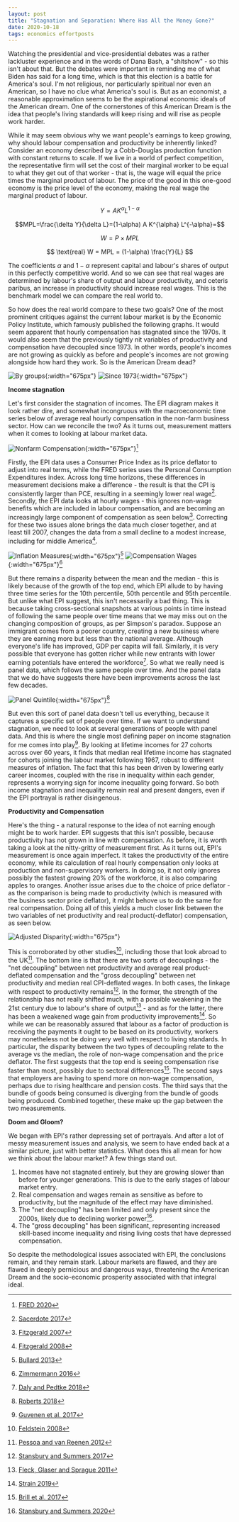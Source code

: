 ```yaml
---
layout: post
title: "Stagnation and Separation: Where Has All the Money Gone?"
date: 2020-10-18
tags: economics effortposts
---
```


Watching the presidential and vice-presidential debates was a rather lackluster experience and in the words of Dana Bash, a "shitshow" - so this isn't about that. But the debates were important in reminding me of what Biden has said for a long time, which is that this election is a battle for America's soul. I'm not religious, nor particularly spiritual nor even an American, so I have no clue what America's soul is. But as an economist, a reasonable approximation seems to be the aspirational economic ideals of the American dream. One of the cornerstones of this American Dream is the idea that people's living standards will keep rising and will rise as people work harder.

While it may seem obvious why we want people's earnings to keep growing, why should labour compensation and productivity be inherently linked? Consider an economy described by a Cobb-Douglas production function with constant returns to scale. If we live in a world of perfect competition, the representative firm will set the cost of their marginal worker to be equal to what they get out of that worker - that is, the wage will equal the price times the marginal product of labour. The price of the good in this one-good economy is the price level of the economy, making the real wage the marginal product of labour.

$$Y=A K^\alpha L^{1-\alpha}$$

$$MPL=\frac{\delta Y}{\delta L}=(1-\alpha) A K^{\alpha} L^{-\alpha}=$$

$$W = P \times MPL$$

$$ \text{real} W = MPL = (1-\alpha) \frac{Y}{L} $$

The coefficients $\alpha$ and $1-\alpha$ represent capital and labour's shares of output in this perfectly competitive world. And so we can see that real wages are determined by labour's share of output and labour productivity, and ceteris paribus, an increase in productivity should increase real wages. This is the benchmark model we can compare the real world to. 

So how does the real world compare to these two goals? One of the most prominent critiques against the current labour market is by the Economic Policy Institute, which famously published the following graphs. It would seem apparent that hourly compensation has stagnated since the 1970s. It would also seem that the previously tightly nit variables of productivity and compensation have decoupled since 1973. In other words, people's incomes are not growing as quickly as before and people's incomes are not growing alongside how hard they work. So is the American Dream dead?

![By groups](/assets/separategroups.png){:width="675px"}
![Since 1973](/assets/1973onwards.jpg){:width="675px"}

**Income stagnation**

Let's first consider the stagnation of incomes. The EPI diagram makes it look rather dire, and somewhat incongruous with the macroeconomic time series below of average real hourly compensation in the non-farm business sector. How can we reconcile the two? As it turns out, measurement matters when it comes to looking at labour market data.

[^1]: [FRED 2020](https://fred.stlouisfed.org/series/COMPRNFB)

![Nonfarm Compensation](/assets/COMPRNFB19792020.png){:width="675px"}[^1]

Firstly, the EPI data uses a Consumer Price Index as its price deflator to adjust into real terms, while the FRED series uses the Personal Consumption Expenditures index. Across long time horizons, these differences in measurement decisions make a difference - the result is that the CPI is consistently larger than PCE, resulting in a seemingly lower real wage[^2]. Secondly, the EPI data looks at hourly wages - this ignores non-wage benefits which are included in labour compensation, and are becoming an increasingly large component of compensation as seen below[^3]. Correcting for these two issues alone brings the data much closer together, and at least till 2007, changes the data from a small decline to a modest increase, including for middle America[^4].

![Inflation Measures](/assets/pcecpi.png){:width="675px"}[^5]
![Compensation Wages](/assets/compensationwage.png){:width="675px"}[^6]

[^2]: [Sacerdote 2017](https://www.nber.org/papers/w23292)
[^3]: [Fitzgerald 2007](https://www.minneapolisfed.org/article/2007/has-middle-america-stagnated)
[^4]: [Fitzgerald 2008](https://www.minneapolisfed.org/article/2008/where-has-all-the-income-gone)
[^5]: [Bullard 2013](https://www.stlouisfed.org/~/media/Files/PDFs/publications/pub_assets/pdf/re/2013/c/pres_mes.pdf)
[^6]: [Zimmermann 2016](https://fredblog.stlouisfed.org/2016/09/wages-with-benefits/)

But there remains a disparity between the mean and the median - this is likely because of the growth of the top end, which EPI allude to by having three time series for the 10th percentile, 50th percentile and 95th percentile. But unlike what EPI suggest, this isn't necessarily a bad thing. This is because taking cross-sectional snapshots at various points in time instead of following the same people over time means that we may miss out on the changing composition of groups, as per Simpson's paradox. Suppose an immigrant comes from a poorer country, creating a new business where they are earning more but less than the national average. Although everyone's life has improved, GDP per capita will fall. Similarly, it is very possible that everyone has gotten richer while new entrants with lower earning potentials have entered the workforce[^7]. So what we really need is panel data, which follows the same people over time. And the panel data that we do have suggests there have been improvements across the last few decades.

[^7]: [Daly and Pedtke 2018](https://www.frbsf.org/our-district/about/sf-fed-blog/revisiting-wage-growth-august-2018/)

![Panel Quintile](/assets/panelquintile.jpg){:width="675px"}[^8]

[^8]: [Roberts 2018](https://medium.com/@russroberts/do-the-rich-capture-all-the-gains-from-economic-growth-c96d93101f9c)

But even this sort of panel data doesn't tell us everything, because it captures a specific set of people over time. If we want to understand stagnation, we need to look at several generations of people with panel data. And this is where the single most defining paper on income stagnation for me comes into play[^9]. By looking at lifetime incomes for 27 cohorts across over 60 years, it finds that median real lifetime income has stagnated for cohorts joining the labour market following 1967, robust to different measures of inflation. The fact that this has been driven by lowering early career incomes, coupled with the rise in inequality within each gender, represents a worrying sign for income inequality going forward. So both income stagnation and inequality remain real and present dangers, even if the EPI portrayal is rather disingenous.

[^9]: [Guvenen et al. 2017](https://www.nber.org/papers/w23371)

**Productivity and Compensation**

Here's the thing - a natural response to the idea of not earning enough might be to work harder. EPI suggests that this isn't possible, because productivity has not grown in line with compensation. As before, it is worth taking a look at the nitty-gritty of measurement first. As it turns out, EPI's measurement is once again imperfect. It takes the productivity of the entire economy, while its calculation of real hourly compensation only looks at production and non-supervisory workers. In doing so, it not only ignores possibly the fastest growing 20% of the workforce, it is also comparing apples to oranges. Another issue arises due to the choice of price deflator - as the comparison is being made to productivity (which is measured with the business sector price deflator), it might behove us to do the same for real compensation. Doing all of this yields a much closer link between the two variables of net productivity and real product(-deflator) compensation, as seen below.

![Adjusted Disparity](/assets/adjusteddisparity.png){:width="675px"}

This is corroborated by other studies[^10], including those that look abroad to the UK[^11]. The bottom line is that there are two sorts of decouplings - the "net decoupling" between net productivity and average real product-deflated compensation and the "gross decoupling" between net productivity and median real CPI-deflated wages. In both cases, the linkage with respect to productivity remains[^12]. In the former, the strength of the relationship has not really shifted much, with a possible weakening in the 21st century due to labour's share of output[^13] - and as for the latter, there has been a weakened wage gain from productivity improvements[^14]. So while we can be reasonably assured that labour as a factor of production is receiving the payments it ought to be based on its productivity, workers may nonetheless not be doing very well with respect to living standards. In particular, the disparity between the two types of decoupling relate to the average vs the median, the role of non-wage compensation and the price deflator. The first suggests that the top end is seeing compensation rise faster than most, possibly due to sectoral differences[^15]. The second says that employers are having to spend more on non-wage compensation, perhaps due to rising healthcare and pension costs. The third says that the bundle of goods being consumed is diverging from the bundle of goods being produced. Combined together, these make up the gap between the two measurements.

[^10]: [Feldstein 2008](https://www.nber.org/papers/w13953)
[^11]: [Pessoa and van Reenen 2012](http://citeseerx.ist.psu.edu/viewdoc/download?doi=10.1.1.360.9511&rep=rep1&type=pdf)
[^12]: [Stansbury and Summers 2017](https://www.piie.com/system/files/documents/summers20171109paper.pdf)
[^13]: [Fleck, Glaser and Sprague 2011](https://www.bls.gov/opub/mlr/2011/01/art3full.pdf)
[^14]: [Strain 2019](https://www.aei.org/wp-content/uploads/2019/02/The-Link-Between-Wages-and-Productivity-is-Strong.pdf)
[^15]: [Brill et al. 2017](https://www.bls.gov/opub/btn/volume-6/pdf/understanding-the-labor-productivity-and-compensation-gap.pdf)

**Doom and Gloom?**

We began with EPI's rather depressing set of portrayals. And after a lot of messy measurement issues and analysis, we seem to have ended back at a similar picture, just with better statistics. What does this all mean for how we think about the labour market? A few things stand out.

1. Incomes have not stagnated entirely, but they are growing slower than before for younger generations. This is due to the early stages of labour market entry.
2. Real compensation and wages remain as sensitive as before to productivity, but the magnitude of the effect may have diminished.
3. The "net decoupling" has been limited and only present since the 2000s, likely due to declining worker power[^16].
4. The "gross decoupling" has been significant, representing increased skill-based income inequality and rising living costs that have depressed compensation.

[^16]: [Stansbury and Summers 2020](https://www.brookings.edu/wp-content/uploads/2020/03/Stansbury-Summers-Conference-Draft.pdf)

So despite the methodological issues associated with EPI, the conclusions remain, and they remain stark. Labour markets are flawed, and they are flawed in deeply pernicious and dangerous ways, threatening the American Dream and the socio-economic prosperity associated with that integral ideal.
